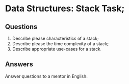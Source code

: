 # Data Structures: Stack Task;

## Questions

1. Describe please characteristics of a stack;
2. Describe please the time complexity of a stack;
3. Describe appropriate use-cases for a stack.

## Answers

Answer questions to a mentor in English.